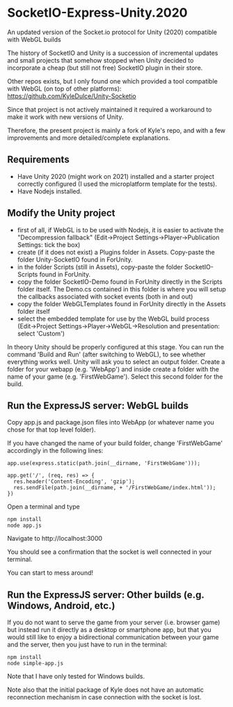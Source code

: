 # SocketIO-Express-Unity.2020
An updated version of the Socket.io protocol for Unity (2020) compatible with WebGL builds

The history of SocketIO and Unity is a succession of incremental updates and small projects that somehow stopped when Unity decided to incorporate a cheap (but still not free) SocketIO plugin in their store.

Other repos exists, but I only found one which provided a tool compatible with WebGL (on top of other platforms):
https://github.com/KyleDulce/Unity-Socketio

Since that project is not actively maintained it required a workaround to make it work with new versions of Unity. 

Therefore, the present project is mainly a fork of Kyle's repo, and with a few improvements and more detailed/complete explanations.

## Requirements
- Have Unity 2020 (might work on 2021) installed and a starter project correctly configured (I used the microplatform template for the tests).
- Have Nodejs installed.

## Modify the Unity project

- first of all, if WebGL is to be used with Nodejs, it is easier to activate the "Decompression fallback" (Edit->Project Settings->Player->Publication Settings: tick the box)
- create (if it does not exist) a Plugins folder in Assets. Copy-paste the folder Unity-SocketIO found in ForUnity.
- in the folder Scripts (still in Assets), copy-paste the folder SocketIO-Scripts found in ForUnity.
- copy the folder SocketIO-Demo found in ForUnity directly in the Scripts folder itself. The Demo.cs contained in this folder is where you will setup the callbacks associated with socket events (both in and out)
- copy the folder WebGLTemplates found in ForUnity directly in the Assets folder itself
- select the embedded template for use by the WebGL build process (Edit->Project Settings->Player->WebGL->Resolution and presentation: select 'Custom')

In theory Unity should be properly configured at this stage. You can run the command 'Build and Run' (after switching to WebGL), to see whether everything works well. Unity will ask you to select an output folder. Create a folder for your webapp (e.g. 'WebApp') and inside create a folder with the name of your game (e.g. 'FirstWebGame'). Select this second folder for the build.

## Run the ExpressJS server: WebGL builds

Copy app.js and package.json files into WebApp (or whatever name you chose for that top level folder).

If you have changed the name of your build folder, change 'FirstWebGame' accordingly in the following lines:

```
app.use(express.static(path.join(__dirname, 'FirstWebGame')));

app.get('/', (req, res) => {
  res.header('Content-Encoding', 'gzip');
  res.sendFile(path.join(__dirname, + '/FirstWebGame/index.html'));
})
```

Open a terminal and type

```
npm install
node app.js
```

Navigate to http://localhost:3000

You should see a confirmation that the socket is well connected in your terminal.

You can start to mess around!


## Run the ExpressJS server: Other builds (e.g. Windows, Android, etc.)

If you do not want to serve the game from your server (i.e. browser game) but instead run it directly as a desktop or smartphone app, but that you would still like to enjoy a bidirectional communication between your game and the server, then you just have to run in the terminal:

```
npm install
node simple-app.js
```

Note that I have only tested for Windows builds.

Note also that the initial package of Kyle does not have an automatic reconnection mechanism in case connection with the socket is lost.